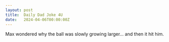 ```yaml
---
layout: post
title:  Daily Dad Joke 4U
date:   2024-04-06T00:00:00Z
---
```

Max wondered why the ball was slowly growing larger... and then it hit him.
